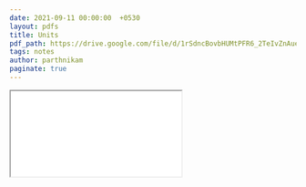 ```yaml
---
date: 2021-09-11 00:00:00  +0530
layout: pdfs
title: Units
pdf_path: https://drive.google.com/file/d/1rSdncBovbHUMtPFR6_2TeIvZnAueZyoR/preview?usp=sharing
tags: notes
author: parthnikam
paginate: true
---
```


<iframe class="embed-pdf" src="{{ page.pdf_path }}#toolbar=0" seamless="seamless" scrolling="no" style="overflow:hidden"></iframe>
